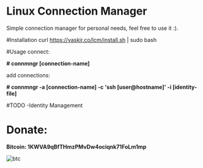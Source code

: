 # Linux Connection Manager
Simple connection manager for personal needs, feel free to use it :).

#Installation
curl https://vaskir.co/lcm/install.sh | sudo bash

#Usage
connect:

**# connmngr [connection-name]**

add connections:

**# connmngr -a [connection-name] -c 'ssh [user@hostname]' -i [identity-file]**

#TODO
-Identity Management

# Donate:

**Bitcoin: 1KWVA9qBfTHmzPMvDw4ociqnk71FoLm1mp**

![btc](http://i.imgur.com/FeRpxAb.png)
